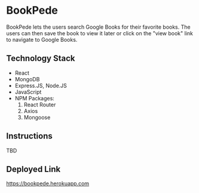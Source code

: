 # BookPede

BookPede lets the users search Google Books for their favorite books. The users can then save the book to view it later or click on the "view book" link to navigate to Google Books.

## Technology Stack

- React
- MongoDB 
- Express.JS, Node.JS
- JavaScript
- NPM Packages: 
    1. React Router
    2. Axios 
    3. Mongoose
    
## Instructions

TBD
    
## Deployed Link

https://bookpede.herokuapp.com


